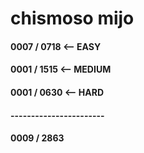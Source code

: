 # chismoso mijo

#### 0007 / 0718 <-- EASY
#### 0001 / 1515 <-- MEDIUM
#### 0001 / 0630 <-- HARD
#### -----------------------
#### 0009 / 2863

